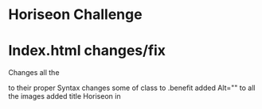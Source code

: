 # Horiseon Challenge

# Index.html changes/fix
Changes all the <div> to their proper Syntax
changes some of class to .benefit
added Alt="" to all the images
added title Horiseon in <title>
fixed Search Engine Optimization so when clicked sends you to that section on the page
added <a> href="/" </a> to Horiseon header so now when you click it, it sends you to the home page
# Index.html removed
.benefit-lead
.benefit-cost
.benefit-brand

# Sytle.css changes
.benefit-lead to .benefit
# Website links
<a href="https://lucasr0609.github.io/Horiseon-Challenge/"></a>
<a href="https://lucasr0609.github.io/Horiseon-Challenge/">
<img src= "./assets/images/127.0.0.1_5500_Develop_index.html.png" alt="website screenshot">
</a>
<a href="https://github.com/Lucasr0609/Horiseon-Challenge"></a>